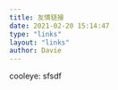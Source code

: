 ```yaml
---
title: 友情链接
date: 2021-02-20 15:14:47
type: "links"
layout: "links"
author: Davie
---
```


cooleye: sfsdf